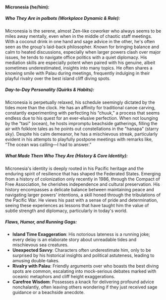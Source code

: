 #### Micronesia (he/him):  

##### Who They Are in *polbots* (Workplace Dynamic & Role):  
Micronesia is the serene, almost Zen-like coworker who always seems to be miles away mentally, even when in the middle of chaotic staff meetings. With a coconut drink in one hand and sage advice in the other, he's often seen as the group's laid-back philosopher. Known for bringing balance and calm to heated discussions, especially when larger powers clash over major issues, he tends to navigate office politics with a quiet diplomacy. His mediation skills are especially potent when paired with his genuine, albeit sometimes underestimated, insights into many topics. He often shares a knowing smile with Palau during meetings, frequently indulging in their playful rivalry over the best island cliff diving spots.

##### Day-to-Day Personality (Quirks & Habits):  
Micronesia is perpetually relaxed, his schedule seemingly dictated by the tides more than the clock. He has an affinity for traditional canoe carving, constantly experimenting with perfecting his “chuuk,” a process that seems endless due to his quest for an ever-elusive perfection. When not lounging by the "tasi" (ocean), he hosts impromptu beachside gatherings, filling the air with folklore tales as he points out constellations in the "hanapa" (starry sky). Despite his calm demeanor, he has a mischievous streak, particularly evident in his attempts to playfully postpone meetings with remarks like, “The ocean was calling—I had to answer.”

##### What Made Them Who They Are (History & Core Identity):  
Micronesia's identity is deeply rooted in his Pacific heritage and the enduring spirit of resilience that has shaped the Federated States. Emerging from a history of colonization only recently in 1986, through the Compact of Free Association, he cherishes independence and cultural preservation. His history encompasses a delicate balance between maintaining peace and navigating larger powers’ intentions, a skill honed through the tribulations of the Pacific War. He views his past with a sense of pride and determination, seeing these experiences as lessons that have taught him the value of subtle strength and diplomacy, particularly in today's world.

##### Flaws, Humor, and Running Gags:  
- **Island Time Exaggeration**: His notorious lateness is a running joke; every delay is an elaborate story about unreadable tides and mischievous sea creatures.  
- **Unexpected Savvy**: Characters often underestimate him, only to be surprised by his historical insights and political astuteness, leading to amusing double-takes.  
- **Rivalry with Palau**: Friendly arguments over who boasts the best diving spots are common, escalating into mock-serious debates marked with oceanic metaphors and cliff height exaggerations.  
- **Carefree Wisdom**: Possesses a knack for delivering profound advice nonchalantly, often leaving others wondering if they just received sage guidance or a beachside anecdote.